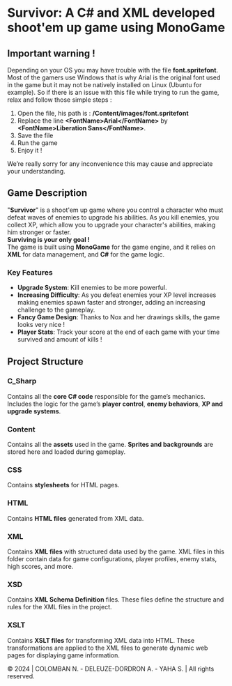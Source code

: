 # Survivor: A C# and XML developed shoot'em up game using MonoGame

## Important warning !
Depending on your OS you may have trouble with the file **font.spritefont**. Most of the gamers use Windows that is why Arial is the original font used in the game but it may not be natively installed on Linux (Ubuntu for example).
So if there is an issue with this file while trying to run the game, relax and follow those simple steps :
1. Open the file, his path is : **/Content/images/font.spritefont**
2. Replace the line **\<FontName>Arial\</FontName>** by **\<FontName>Liberation Sans\</FontName>**.
3. Save the file
4. Run the game
5. Enjoy it !

We’re really sorry for any inconvenience this may cause and appreciate your understanding.

## Game Description
"**Survivor**" is a shoot'em up game where you control a character who must defeat waves of enemies to upgrade his abilities.
As you kill enemies, you collect XP, which allow you to upgrade your character's abilities, making him stronger or faster.<br>
**Surviving is your only goal !**<br>
The game is built using **MonoGame** for the game engine, and it relies on **XML** for data management, and **C#** for the game logic.

### Key Features
- **Upgrade System**: Kill enemies to be more powerful.
- **Increasing Difficulty**: As you defeat enemies your XP level increases making enemies spawn faster and stronger, adding an increasing challenge to the gameplay.
- **Fancy Game Design**: Thanks to Nox and her drawings skills, the game looks very nice !
- **Player Stats**: Track your score at the end of each game with your time survived and amount of kills !

## Project Structure

### C_Sharp
Contains all the **core C# code** responsible for the game’s mechanics.
Includes the logic for the game’s **player control**, **enemy behaviors**, **XP and upgrade systems**.

### Content
Contains all the **assets** used in the game.
**Sprites and backgrounds** are stored here and loaded during gameplay.

### CSS
Contains **stylesheets** for HTML pages.

### HTML
Contains **HTML files** generated from XML data.

### XML
Contains **XML files** with structured data used by the game.
XML files in this folder contain data for game configurations, player profiles, enemy stats, high scores, and more.

### XSD
Contains **XML Schema Definition** files.
These files define the structure and rules for the XML files in the project.

### XSLT
Contains **XSLT files** for transforming XML data into HTML.
These transformations are applied to the XML files to generate dynamic web pages for displaying game information.

© 2024 | COLOMBAN N. - DELEUZE-DORDRON A. - YAHA S. | All rights reserved.

